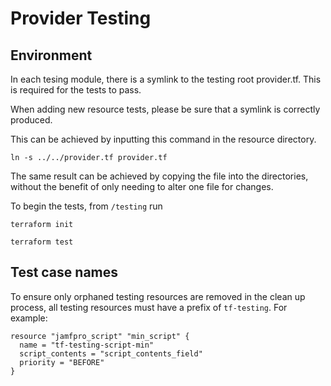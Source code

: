 # Provider Testing

## Environment
In each tesing module, there is a symlink to the testing root provider.tf. This is required for the tests to pass. 

When adding new resource tests, please be sure that a symlink is correctly produced.

This can be achieved by inputting this command in the resource directory.


` ln -s ../../provider.tf provider.tf `


The same result can be achieved by copying the file into the directories, without the benefit of only needing to alter one file for changes.

To begin the tests, from `/testing` run 

`terraform init`

`terraform test`

## Test case names

To ensure only orphaned testing resources are removed in the clean up process, all testing resources must have a prefix of `tf-testing`. For example:

```hcl
resource "jamfpro_script" "min_script" {
  name = "tf-testing-script-min"
  script_contents = "script_contents_field"
  priority = "BEFORE"
}
```

